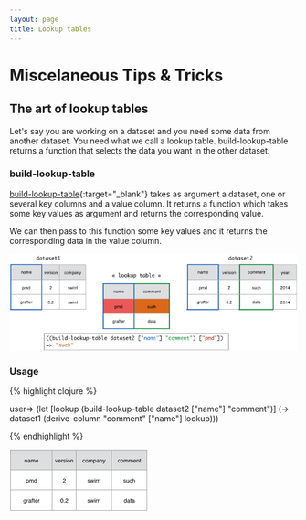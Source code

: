 ```yaml
---
layout: page
title: Lookup tables
---
```


# Miscelaneous Tips & Tricks

## The art of lookup tables

Let's say you are working on a dataset and you need some data from another dataset. You need what we call a lookup table. build-lookup-table returns a function that selects the data you want in the other dataset.

### build-lookup-table

[build-lookup-table](http://api.grafter.org/0.2/grafter.tabular.html#var-build-lookup-table){:target="_blank"} takes as argument a dataset, one or several key columns and a value column. It returns a function which takes some key values as argument and returns the corresponding value.

We can then pass to this function some key values and it returns the corresponding data in the value column.

![Data Screenshot](/assets/510_lookup_table_2.png)

### Usage

{% highlight clojure %}

user=> (let [lookup (build-lookup-table dataset2 ["name"] "comment")]
          (-> dataset1
              (derive-column "comment" ["name"] lookup)))

{% endhighlight %}

![Data Screenshot](/assets/510_lookup_table_3.png)
